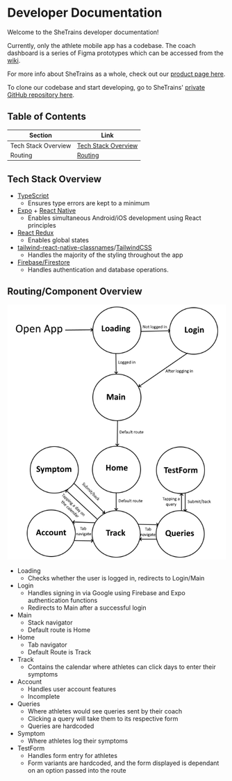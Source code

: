 # Developer Documentation
Welcome to the SheTrains developer documentation!

Currently, only the athlete mobile app has a codebase. The coach dashboard is a series of Figma prototypes which can be accessed from the [wiki](wiki.md#prototypes).

For more info about SheTrains as a whole, check out our [product page here](https://sites.google.com/view/shetrains).

To clone our codebase and start developing, go to SheTrains' [private GitHub repository here](https://github.com/NewcDukem/SheTrains).

## Table of Contents

|   Section    |                                     Link                                                       |
|----------------------|--------------------------------------------------------------------------------------------|
|   Tech Stack Overview             | [Tech Stack Overview](#tech-stack-overview)                                                                      |
|   Routing     | [Routing](#routing)                                                            |


## Tech Stack Overview
- [TypeScript](https://www.typescriptlang.org/)
  - Ensures type errors are kept to a minimum 
- [Expo](https://expo.dev/) + [React Native](https://reactnative.dev/)
  - Enables simultaneous Android/iOS development using React principles
- [React Redux](https://react-redux.js.org/)
  - Enables global states
- [tailwind-react-native-classnames](https://github.com/jaredh159/tailwind-react-native-classnames)/[TailwindCSS](https://tailwindcss.com/)
  - Handles the majority of the styling throughout the app
- [Firebase/Firestore](https://firebase.google.com/)
  - Handles authentication and database operations. 

## Routing/Component Overview
![Routing](/docs/assets/imgs/routing.jpg)

- Loading
  - Checks whether the user is logged in, redirects to Login/Main 
- Login
  - Handles signing in via Google using Firebase and Expo authentication functions
  - Redirects to Main after a successful login
- Main
  - Stack navigator
  - Default route is Home
- Home
  - Tab navigator
  - Default Route is Track
- Track
  - Contains the calendar where athletes can click days to enter their symptoms 
- Account
  - Handles user account features
  - Incomplete
- Queries
  - Where athletes would see queries sent by their coach
  - Clicking a query will take them to its respective form
  - Queries are hardcoded
- Symptom
  - Where athletes log their symptoms
- TestForm
  -  Handles form entry for athletes
  -  Form variants are hardcoded, and the form displayed is dependant on an option passed into the route    

